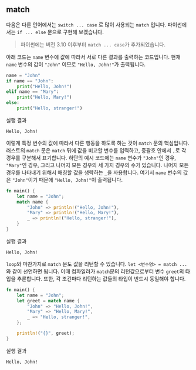 ## match

다음은 다른 언어에서는 `switch ... case` 로 많이 사용되는 `match` 입니다. 파이썬에서는 `if ... else` 문으로 구현해 보겠습니다.

> 파이썬에는 버전 3.10 이후부터 `match ... case`가 추가되었습니다.

아래 코드는 `name` 변수에 값에 따라서 서로 다른 결과를 출력하는 코드입니다. 현재 `name` 변수의 값이 `"John"` 이므로 `"Hello, John!"`가 출력됩니다.

```python
name = "John"
if name == "John":
    print("Hello, John!")
elif name == "Mary":
    print("Hello, Mary!")
else:
    print("Hello, stranger!")
```

실행 결과

```
Hello, John!
```

이렇게 특정 변수의 값에 따라서 다른 행동을 하도록 하는 것이 `match` 문의 핵심입니다. 러스트의 `match` 문은 `match` 뒤에 값을 비교할 변수를 입력하고, 중괄호 안에서 `,`로 각 경우를 구분해서 표기합니다. 하단의 예시 코드에는 `name` 변수가 `"John"`인 경우, `"Mary"`인 경우, 그리고 나머지 모든 경우의 세 가지 경우의 수가 있습니다. 나머지 모든 경우를 나타내기 위해서 매칭할 값을 생략하는 `_`을 사용합니다. 여기서 `name` 변수의 값은 `"John"`이기 때문에 `"Hello, John!"`이 출력됩니다.

```rust
fn main() {
    let name = "John";
    match name {
        "John" => println!("Hello, John!"),
        "Mary" => println!("Hello, Mary!"),
        _ => println!("Hello, stranger!"),
    }
}

```

실행 결과

```
Hello, John!
```

`loop`와 마찬가지로 `match` 문도 값을 리턴할 수 있습니다. `let <변수명> = match ...`와 같이 선언하면 됩니다. 이때 컴파일러가 `match`문의 리턴값으로부터 변수 `greet`의 타입을 추론합니다. 또한, 각 조건마다 리턴하는 값들의 타입이 반드시 동일해야 합니다.

```rust
fn main() {
    let name = "John";
    let greet = match name {
        "John" => "Hello, John!",
        "Mary" => "Hello, Mary!",
        _ => "Hello, stranger!",
    };

    println!("{}", greet);
}

```

실행 결과

```
Hello, John!
```

